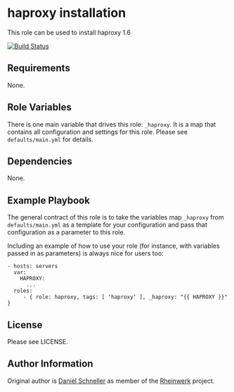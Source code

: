 haproxy installation
=========

This role can be used to install haproxy 1.6

[![Build Status](https://travis-ci.org/Rheinwerk/ansible-role-haproxy.svg?branch=master)](https://travis-ci.org/Rheinwerk/ansible-role-haproxy)

Requirements
------------

None.

Role Variables
--------------

There is one main variable that drives this role: `_haproxy`. It is a map that contains all configuration and settings for this role.
Please see `defaults/main.yml` for details.

Dependencies
------------

None.


Example Playbook
----------------

The general contract of this role is to take the variables map `_haproxy` from `defaults/main.yml` as a template for your configuration and pass that configuration as a parameter to this role.

Including an example of how to use your role (for instance, with variables passed in as parameters) is always nice for users too:

    - hosts: servers
      var:
        HAPROXY:
          ...
      roles:
         - { role: haproxy, tags: [ 'haproxy' ], _haproxy: "{{ HAPROXY }}" }

License
-------

Please see LICENSE.

Author Information
------------------

Original author is [Daniel Schneller](https://github.com/dschneller) as member of the [Rheinwerk](https://github.com/Rheinwerk) project.

